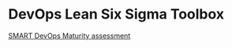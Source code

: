 # DevOps Lean Six Sigma Toolbox


[SMART DevOps Maturity assessment](./SMART_Devops_Maturity_Assessment/Readme.md)
